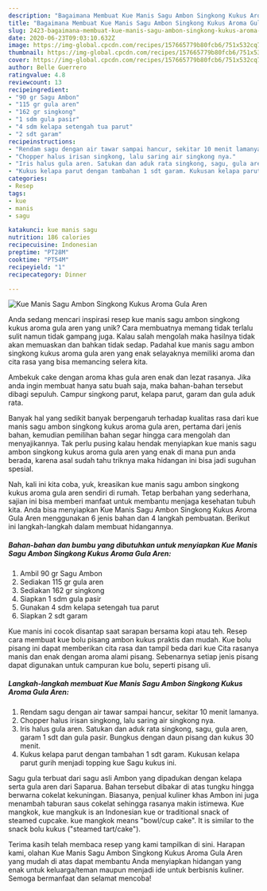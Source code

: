 ```yaml
---
description: "Bagaimana Membuat Kue Manis Sagu Ambon Singkong Kukus Aroma Gula Aren Anti Gagal"
title: "Bagaimana Membuat Kue Manis Sagu Ambon Singkong Kukus Aroma Gula Aren Anti Gagal"
slug: 2423-bagaimana-membuat-kue-manis-sagu-ambon-singkong-kukus-aroma-gula-aren-anti-gagal
date: 2020-06-23T09:03:10.632Z
image: https://img-global.cpcdn.com/recipes/157665779b80fcb6/751x532cq70/kue-manis-sagu-ambon-singkong-kukus-aroma-gula-aren-foto-resep-utama.jpg
thumbnail: https://img-global.cpcdn.com/recipes/157665779b80fcb6/751x532cq70/kue-manis-sagu-ambon-singkong-kukus-aroma-gula-aren-foto-resep-utama.jpg
cover: https://img-global.cpcdn.com/recipes/157665779b80fcb6/751x532cq70/kue-manis-sagu-ambon-singkong-kukus-aroma-gula-aren-foto-resep-utama.jpg
author: Belle Guerrero
ratingvalue: 4.8
reviewcount: 13
recipeingredient:
- "90 gr Sagu Ambon"
- "115 gr gula aren"
- "162 gr singkong"
- "1 sdm gula pasir"
- "4 sdm kelapa setengah tua parut"
- "2 sdt garam"
recipeinstructions:
- "Rendam sagu dengan air tawar sampai hancur, sekitar 10 menit lamanya."
- "Chopper halus irisan singkong, lalu saring air singkong nya."
- "Iris halus gula aren. Satukan dan aduk rata singkong, sagu, gula aren, garam 1 sdt dan gula pasir. Bungkus dengan daun pisang dan kukus 30 menit."
- "Kukus kelapa parut dengan tambahan 1 sdt garam. Kukusan kelapa parut gurih menjadi topping kue Sagu kukus ini."
categories:
- Resep
tags:
- kue
- manis
- sagu

katakunci: kue manis sagu 
nutrition: 186 calories
recipecuisine: Indonesian
preptime: "PT28M"
cooktime: "PT54M"
recipeyield: "1"
recipecategory: Dinner

---
```



![Kue Manis Sagu Ambon Singkong Kukus Aroma Gula Aren](https://img-global.cpcdn.com/recipes/157665779b80fcb6/751x532cq70/kue-manis-sagu-ambon-singkong-kukus-aroma-gula-aren-foto-resep-utama.jpg)

Anda sedang mencari inspirasi resep kue manis sagu ambon singkong kukus aroma gula aren yang unik? Cara membuatnya memang tidak terlalu sulit namun tidak gampang juga. Kalau salah mengolah maka hasilnya tidak akan memuaskan dan bahkan tidak sedap. Padahal kue manis sagu ambon singkong kukus aroma gula aren yang enak selayaknya memiliki aroma dan cita rasa yang bisa memancing selera kita.

Ambekuk cake dengan aroma khas gula aren enak dan lezat rasanya. Jika anda ingin membuat hanya satu buah saja, maka bahan-bahan tersebut dibagi sepuluh. Campur singkong parut, kelapa parut, garam dan gula aduk rata.

Banyak hal yang sedikit banyak berpengaruh terhadap kualitas rasa dari kue manis sagu ambon singkong kukus aroma gula aren, pertama dari jenis bahan, kemudian pemilihan bahan segar hingga cara mengolah dan menyajikannya. Tak perlu pusing kalau hendak menyiapkan kue manis sagu ambon singkong kukus aroma gula aren yang enak di mana pun anda berada, karena asal sudah tahu triknya maka hidangan ini bisa jadi suguhan spesial.


Nah, kali ini kita coba, yuk, kreasikan kue manis sagu ambon singkong kukus aroma gula aren sendiri di rumah. Tetap berbahan yang sederhana, sajian ini bisa memberi manfaat untuk membantu menjaga kesehatan tubuh kita. Anda bisa menyiapkan Kue Manis Sagu Ambon Singkong Kukus Aroma Gula Aren menggunakan 6 jenis bahan dan 4 langkah pembuatan. Berikut ini langkah-langkah dalam membuat hidangannya.

<!--inarticleads1-->

##### Bahan-bahan dan bumbu yang dibutuhkan untuk menyiapkan Kue Manis Sagu Ambon Singkong Kukus Aroma Gula Aren:

1. Ambil 90 gr Sagu Ambon
1. Sediakan 115 gr gula aren
1. Sediakan 162 gr singkong
1. Siapkan 1 sdm gula pasir
1. Gunakan 4 sdm kelapa setengah tua parut
1. Siapkan 2 sdt garam


Kue manis ini cocok disantap saat sarapan bersama kopi atau teh. Resep cara membuat kue bolu pisang ambon kukus praktis dan mudah. Kue bolu pisang ini dapat memberikan cita rasa dan tampil beda dari kue Cita rasanya manis dan enak dengan aroma alami pisang. Sebenarnya setiap jenis pisang dapat digunakan untuk campuran kue bolu, seperti pisang uli. 

<!--inarticleads2-->

##### Langkah-langkah membuat Kue Manis Sagu Ambon Singkong Kukus Aroma Gula Aren:

1. Rendam sagu dengan air tawar sampai hancur, sekitar 10 menit lamanya.
1. Chopper halus irisan singkong, lalu saring air singkong nya.
1. Iris halus gula aren. Satukan dan aduk rata singkong, sagu, gula aren, garam 1 sdt dan gula pasir. Bungkus dengan daun pisang dan kukus 30 menit.
1. Kukus kelapa parut dengan tambahan 1 sdt garam. Kukusan kelapa parut gurih menjadi topping kue Sagu kukus ini.


Sagu gula terbuat dari sagu asli Ambon yang dipadukan dengan kelapa serta gula aren dari Saparua. Bahan tersebut dibakar di atas tungku hingga berwarna cokelat kekuningan. Biasanya, penjual kuliner khas Ambon ini juga menambah taburan saus cokelat sehingga rasanya makin istimewa. Kue mangkok, kue mangkuk is an Indonesian kue or traditional snack of steamed cupcake. kue mangkok means &#34;bowl/cup cake&#34;. It is similar to the snack bolu kukus (&#34;steamed tart/cake&#34;). 

Terima kasih telah membaca resep yang kami tampilkan di sini. Harapan kami, olahan Kue Manis Sagu Ambon Singkong Kukus Aroma Gula Aren yang mudah di atas dapat membantu Anda menyiapkan hidangan yang enak untuk keluarga/teman maupun menjadi ide untuk berbisnis kuliner. Semoga bermanfaat dan selamat mencoba!
